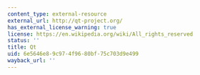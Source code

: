```yaml
---
content_type: external-resource
external_url: http://qt-project.org/
has_external_license_warning: true
license: https://en.wikipedia.org/wiki/All_rights_reserved
status: ''
title: Qt
uid: 6e5646e8-9c97-4f96-80bf-75c703d9e499
wayback_url: ''
---
```

